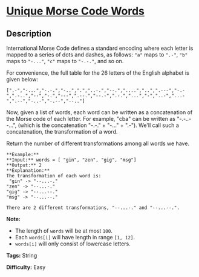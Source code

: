 # [Unique Morse Code Words][title]

## Description

International Morse Code defines a standard encoding where each letter is
mapped to a series of dots and dashes, as follows: `"a"` maps to `".-"`, `"b"`
maps to `"-..."`, `"c"` maps to `"-.-."`, and so on.

For convenience, the full table for the 26 letters of the English alphabet is
given below:

    
    
    [".-","-...","-.-.","-..",".","..-.","--.","....","..",".---","-.-",".-..","--","-.","---",".--.","--.-",".-.","...","-","..-","...-",".--","-..-","-.--","--.."]

Now, given a list of words, each word can be written as a concatenation of the
Morse code of each letter. For example, "cba" can be written as "-.-..--...",
(which is the concatenation "-.-." \+ "-..." \+ ".-"). We'll call such a
concatenation, the transformation of a word.

Return the number of different transformations among all words we have.

    
    
    **Example:**
    **Input:** words = [ "gin", "zen", "gig", "msg"]
    **Output:** 2
    **Explanation:**
    The transformation of each word is:
     "gin" -> "--...-."
    "zen" -> "--...-."
    "gig" -> "--...--."
    "msg" -> "--...--."
    
    There are 2 different transformations, "--...-." and "--...--.".
    

**Note:**

  * The length of `words` will be at most `100`.
  * Each `words[i]` will have length in range `[1, 12]`.
  * `words[i]` will only consist of lowercase letters.


**Tags:** String

**Difficulty:** Easy

[title]: https://leetcode.com/problems/unique-morse-code-words
